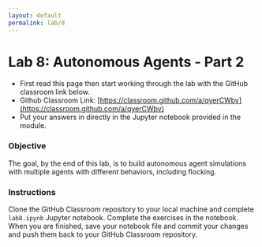 ```yaml
---
layout: default
permalink: lab/8
---
```


# Lab 8: Autonomous Agents - Part 2

* First read this page then start working through the lab with the GitHub classroom link below.
* Github Classroom Link: [https://classroom.github.com/a/qyerCWbv](https://classroom.github.com/a/qyerCWbv)
* Put your answers in directly in the Jupyter notebook provided in the module.

### Objective

The goal, by the end of this lab, is to build autonomous agent simulations with multiple agents with different behaviors, including flocking.

### Instructions

Clone the GitHub Classroom repository to your local machine and complete `lab8.ipynb` Jupyter notebook. Complete the exercises in the notebook. When you are finished, save your notebook file and commit your changes and push them back to your GitHub Classroom repository. 



